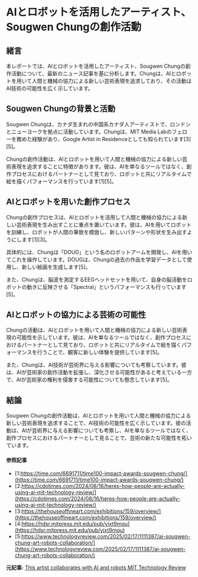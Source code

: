 # AIとロボットを活用したアーティスト、Sougwen Chungの創作活動

## 緒言

本レポートでは、AIとロボットを活用したアーティスト、Sougwen Chungの創作活動について、最新のニュース記事を基に分析します。Chungは、AIとロボットを用いて人間と機械の協力による新しい芸術表現を追求しており、その活動はAI技術の可能性を広く示しています。

## Sougwen Chungの背景と活動

Sougwen Chungは、カナダ生まれの中国系カナダ人アーティストで、ロンドンとニューヨークを拠点に活動しています。Chungは、MIT Media Labのフェローを務めた経験があり、Google Artist in Residenceとしても知られています[3][5]。

Chungの創作活動は、AIとロボットを用いて人間と機械の協力による新しい芸術表現を追求することに特徴があります。彼は、AIを単なるツールではなく、創作プロセスにおけるパートナーとして見ており、ロボットと共にリアルタイムで絵を描くパフォーマンスを行っています[1][5]。

## AIとロボットを用いた創作プロセス

Chungの創作プロセスは、AIとロボットを活用して人間と機械の協力による新しい芸術表現を生み出すことに重点を置いています。彼は、AIを用いてロボットを訓練し、ロボットが人間の筆致を模倣し、新しいパターンや形状を生み出すようにします[1][3]。

具体的には、Chungは「DOUG」という名のロボットアームを開発し、AIを用いてこれを操作しています。DOUGは、Chungの過去の作品を学習データとして使用し、新しい絵画を生成します[5]。

また、Chungは、脳波を測定するEEGヘッドセットを用いて、自身の脳活動をロボットの動きに反映させる「Spectral」というパフォーマンスも行っています[5]。

## AIとロボットの協力による芸術の可能性

Chungの活動は、AIとロボットを用いて人間と機械の協力による新しい芸術表現の可能性を示しています。彼は、AIを単なるツールではなく、創作プロセスにおけるパートナーとして見ており、ロボットと共にリアルタイムで絵を描くパフォーマンスを行うことで、観客に新しい体験を提供しています[5]。

また、Chungは、AI技術が芸術界に与える影響についても考察しています。彼は、AIが芸術家の創作活動を拡張し、深化させる可能性があると考えている一方で、AIが芸術家の権利を侵害する可能性についても懸念しています[5]。

## 結論

Sougwen Chungの創作活動は、AIとロボットを用いて人間と機械の協力による新しい芸術表現を追求することで、AI技術の可能性を広く示しています。彼の活動は、AIが芸術界に与える影響についても考察し、AIを単なるツールではなく、創作プロセスにおけるパートナーとして見ることで、芸術の新たな可能性を拓いています。

#### 参照記事
- [1:https://time.com/6691711/time100-impact-awards-sougwen-chung/](https://time.com/6691711/time100-impact-awards-sougwen-chung/)
- [2:https://cdotimes.com/2024/08/16/heres-how-people-are-actually-using-ai-mit-technology-review/](https://cdotimes.com/2024/08/16/heres-how-people-are-actually-using-ai-mit-technology-review/)
- [3:https://thehouseoffineart.com/exhibitions/159/overview/](https://thehouseoffineart.com/exhibitions/159/overview/)
- [4:https://hdsr.mitpress.mit.edu/pub/yixt9mqu](https://hdsr.mitpress.mit.edu/pub/yixt9mqu)
- [5:https://www.technologyreview.com/2025/02/17/1111387/ai-sougwen-chung-art-robots-collaboration/](https://www.technologyreview.com/2025/02/17/1111387/ai-sougwen-chung-art-robots-collaboration/)


**元記事:** [This artist collaborates with AI and robots MIT Technology Review](https://www.technologyreview.com/2025/02/17/1111387/ai-sougwen-chung-art-robots-collaboration/)